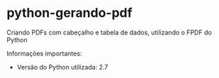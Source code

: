 # python-gerando-pdf
<p>Criando PDFs com cabeçalho e tabela de dados, utilizando o FPDF do Python</p>
<p>Informações importantes: </P>
<ul>
    <li>Versão do Python utilizada: 2.7</li>
</ul>
